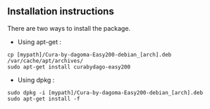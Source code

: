 ## Installation instructions

There are two ways to install the package.

* Using apt-get :
```
cp [mypath]/Cura-by-dagoma-Easy200-debian_[arch].deb /var/cache/apt/archives/
sudo apt-get install curabydago-easy200
```

* Using dpkg :
```
sudo dpkg -i [mypath]/Cura-by-dagoma-Easy200-debian_[arch].deb
sudo apt-get install -f
```
